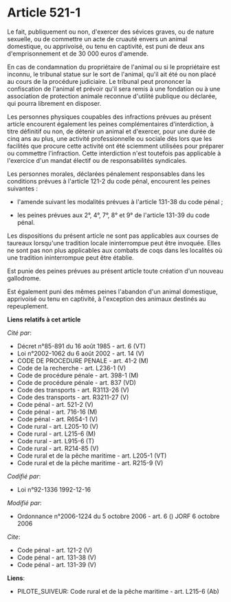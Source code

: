 # Article 521-1

Le fait, publiquement ou non, d'exercer des sévices graves, ou de nature sexuelle, ou de commettre un acte de cruauté envers
un animal domestique, ou apprivoisé, ou tenu en captivité, est puni de deux ans d'emprisonnement et de 30 000 euros
d'amende. 

En cas de condamnation du propriétaire de l'animal ou si le propriétaire est inconnu, le tribunal statue sur le sort de
l'animal, qu'il ait été ou non placé au cours de la procédure judiciaire. Le tribunal peut prononcer la confiscation de
l'animal et prévoir qu'il sera remis à une fondation ou à une association de protection animale reconnue d'utilité publique
ou déclarée, qui pourra librement en disposer. 

Les personnes physiques coupables des infractions prévues au présent article encourent également les peines complémentaires
d'interdiction, à titre définitif ou non, de détenir un animal et d'exercer, pour une durée de cinq ans au plus, une activité
professionnelle ou sociale dès lors que les facilités que procure cette activité ont été sciemment utilisées pour préparer ou
commettre l'infraction. Cette interdiction n'est toutefois pas applicable à l'exercice d'un mandat électif ou de
responsabilités syndicales. 

Les personnes morales, déclarées pénalement responsables dans les conditions prévues à l'article 121-2 du code pénal,
encourent les peines suivantes :

- l'amende suivant les modalités prévues à l'article 131-38 du code pénal ;

- les peines prévues aux 2°, 4°, 7°, 8° et 9° de l'article 131-39 du code pénal. 

Les dispositions du présent article ne sont pas applicables aux courses de taureaux lorsqu'une tradition locale ininterrompue
peut être invoquée. Elles ne sont pas non plus applicables aux combats de coqs dans les localités où une tradition
ininterrompue peut être établie. 

Est punie des peines prévues au présent article toute création d'un nouveau gallodrome. 

Est également puni des mêmes peines l'abandon d'un animal domestique, apprivoisé ou tenu en captivité, à l'exception des
animaux destinés au repeuplement.

**Liens relatifs à cet article**

_Cité par_:

  - Décret n°85-891 du 16 août 1985 - art. 6 (VT)
  - Loi n°2002-1062 du 6 août 2002 - art. 14 (V)
  - CODE DE PROCEDURE PENALE - art. 41-2 (M)
  - Code de la recherche - art. L236-1 (V)
  - Code de procédure pénale - art. 398-1 (M)
  - Code de procédure pénale - art. 837 (VD)
  - Code des transports - art. R3113-26 (V)
  - Code des transports - art. R3211-27 (V)
  - Code pénal - art. 521-2 (V)
  - Code pénal - art. 716-16 (M)
  - Code pénal - art. R654-1 (V)
  - Code rural - art. L205-10 (V)
  - Code rural - art. L215-6 (M)
  - Code rural - art. L915-6 (T)
  - Code rural - art. R214-85 (V)
  - Code rural et de la pêche maritime - art. L205-1 (VT)
  - Code rural et de la pêche maritime - art. R215-9 (V)

_Codifié par_:

  - Loi n°92-1336 1992-12-16

_Modifié par_:

  - Ordonnance n°2006-1224 du 5 octobre 2006 - art. 6 () JORF 6 octobre 2006

_Cite_:

  - Code pénal - art. 121-2 (V)
  - Code pénal - art. 131-38 (V)
  - Code pénal - art. 131-39 (V)

**Liens**:

  - PILOTE_SUIVEUR: Code rural et  de la pêche maritime - art. L215-6 (Ab)
